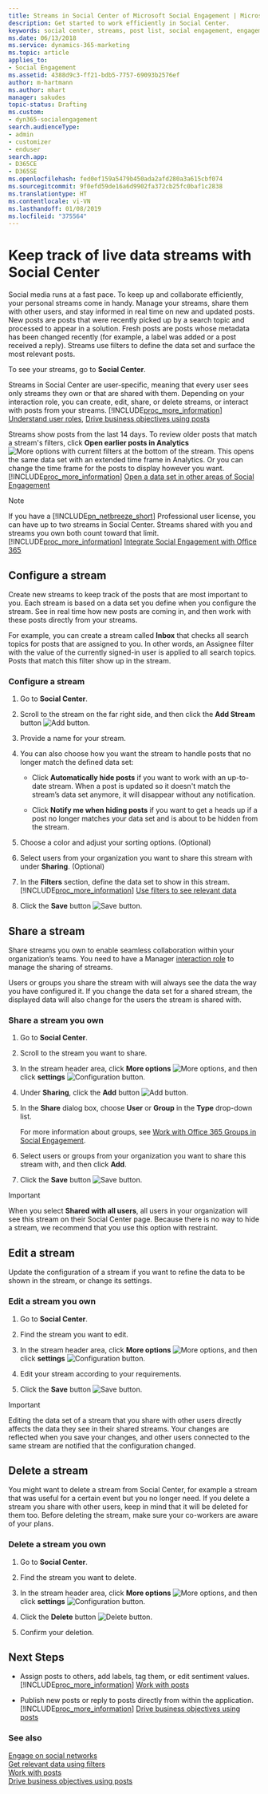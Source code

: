 ```yaml
---
title: Streams in Social Center of Microsoft Social Engagement | Microsoft Docs
description: Get started to work efficiently in Social Center.
keywords: social center, streams, post list, social engagement, engagement
ms.date: 06/13/2018
ms.service: dynamics-365-marketing
ms.topic: article
applies_to:
- Social Engagement
ms.assetid: 4388d9c3-ff21-bdb5-7757-69093b2576ef
author: m-hartmann
ms.author: mhart
manager: sakudes
topic-status: Drafting
ms.custom:
- dyn365-socialengagement
search.audienceType:
- admin
- customizer
- enduser
search.app:
- D365CE
- D365SE
ms.openlocfilehash: fed0ef159a5479b450ada2afd280a3a615cbf074
ms.sourcegitcommit: 9f0efd59de16a6d9902fa372cb25fc0baf1c2838
ms.translationtype: HT
ms.contentlocale: vi-VN
ms.lasthandoff: 01/08/2019
ms.locfileid: "375564"
---
```

# <a name="keep-track-of-live-data-streams-with-social-center"></a>Keep track of live data streams with Social Center
Social media runs at a fast pace. To keep up and collaborate efficiently, your personal streams come in handy. Manage your streams, share them with other users, and stay informed in real time on new and updated posts. New posts are posts that were recently picked up by a search topic and processed to appear in a solution. Fresh posts are posts whose metadata has been changed recently (for example, a label was added or a post received a reply). Streams use filters to define the data set and surface the most relevant posts.  

 
 To see your streams, go to **Social Center**.  
  
 Streams in Social Center are user-specific, meaning that every user sees only streams they own or that are shared with them. Depending on your interaction role, you can create, edit, share, or delete streams, or interact with posts from your streams. [!INCLUDE[proc_more_information](../includes/proc-more-information.md)] [Understand user roles](user-roles.md), [Drive business objectives using posts](publish-react-posts.md)  
  
 Streams show posts from the last 14 days. To review older posts that match a stream's filters, click **Open earlier posts in Analytics** ![More options with current filters](media/more-options-with-current-filters-icon.png "More options with current filters") at the bottom of the stream. This opens the same data set with an extended time frame in Analytics. Or you can change the time frame for the posts to display however you want. [!INCLUDE[proc_more_information](../includes/proc-more-information.md)] [Open a data set in other areas of Social Engagement](more-options-with-data-set.md)  
  
> [!NOTE]
>  If you have a [!INCLUDE[pn_netbreeze_short](../includes/pn-social-engagement-short.md)] Professional user license, you can have up to two streams in Social Center. Streams shared with you and streams you own both count toward that limit. [!INCLUDE[proc_more_information](../includes/proc-more-information.md)] [Integrate Social Engagement with Office 365](manage-licenses.md)  
  
<a name="ConfigureStream"></a>   
## <a name="configure-a-stream"></a>Configure a stream  
 Create new streams to keep track of the posts that are most important to you. Each stream is based on a data set you define when you configure the stream. See in real time how new posts are coming in, and then work with these posts directly from your streams.  
  
 For example, you can create a stream called **Inbox** that checks all search topics for posts that are assigned to you. In other words, an Assignee filter with the value of the currently signed-in user is applied to all search topics. Posts that match this filter show up in the stream.  
  
### <a name="configure-a-stream"></a>Configure a stream  
  
1. Go to **Social Center**.  
  
2. Scroll to the stream on the far right side, and then click the **Add Stream** button ![Add button](media/add-icon.png "Add button").  
  
3. Provide a name for your stream.  
  
4. You can also choose how you want the stream to handle posts that no longer match the defined data set:  
  
   -   Click **Automatically hide posts** if you want to work with an up-to-date stream. When a post is updated so it doesn't match the stream’s data set anymore, it will disappear without any notification.  
  
   -   Click **Notify me when hiding posts** if you want to get a heads up if a post no longer matches your data set and is about to be hidden from the stream.  
  
5. Choose a color and adjust your sorting options. (Optional)  
  
6. Select users from your organization you want to share this stream with under **Sharing**. (Optional)  
  
7. In the **Filters** section, define the data set to show in this stream. [!INCLUDE[proc_more_information](../includes/proc-more-information.md)] [Use filters to see relevant data](use-filters.md)  
  
8. Click the **Save** button ![Save button](media/save-icon.png "Save button").  
  
<a name="ShareStream"></a>   
## <a name="share-a-stream"></a>Share a stream  
 Share streams you own to enable seamless collaboration within your organization’s teams. You need to have a Manager [interaction role](user-roles.md) to manage the sharing of streams.  
  
 Users or groups you share the stream with will always see the data the way you have configured it. If you change the data set for a shared stream, the displayed data will also change for the users the stream is shared with.  
  
### <a name="share-a-stream-you-own"></a>Share a stream you own  
  
1.  Go to **Social Center**.  
  
2.  Scroll to the stream you want to share.  
  
3.  In the stream header area, click **More options** ![More options](media/more-options-icon.png "More options"), and then click **settings** ![Configuration button](media/settings-icon.png "Configuration button").  
  
4.  Under **Sharing**, click the **Add** button ![Add button](media/add-icon.png "Add button").  
  
5.  In the **Share** dialog box, choose **User** or **Group** in the **Type** drop-down list.  
  
     For more information about groups, see [Work with Office 365 Groups in Social Engagement](office-365-groups-social-engagement.md).  
  
6.  Select users or groups from your organization you want to share this stream with, and then click **Add**.  
  
7.  Click the **Save** button ![Save button](media/save-icon.png "Save button").  
  
> [!IMPORTANT]
>  When you select **Shared with all users**, all users in your organization will see this stream on their Social Center page. Because there is no way to hide a stream, we recommend that you use this option with restraint.  
  
<a name="EditStream"></a>   
## <a name="edit-a-stream"></a>Edit a stream  
 Update the configuration of a stream if you want to refine the data to be shown in the stream, or change its settings.  
  
### <a name="edit-a-stream-you-own"></a>Edit a stream you own  
  
1.  Go to **Social Center**.  
  
2.  Find the stream you want to edit.  
  
3.  In the stream header area, click **More options** ![More options](media/more-options-icon.png "More options"), and then click **settings** ![Configuration button](media/settings-icon.png "Configuration button").  
  
4.  Edit your stream according to your requirements.  
  
5.  Click the **Save** button ![Save button](media/save-icon.png "Save button").  
  
> [!IMPORTANT]
>  Editing the data set of a stream that you share with other users directly affects the data they see in their shared streams. Your changes are reflected when you save your changes, and other users connected to the same stream are notified that the configuration changed.  
  
<a name="DeleteStream"></a>   
## <a name="delete-a-stream"></a>Delete a stream  
 You might want to delete a stream from Social Center, for example a stream that was useful for a certain event but you no longer need. If you delete a stream you share with other users, keep in mind that it will be deleted for them too. Before deleting the stream, make sure your co-workers are aware of your plans.  
  
### <a name="delete-a-stream-you-own"></a>Delete a stream you own  
  
1.  Go to **Social Center**.  
  
2.  Find the stream you want to delete.  
  
3.  In the stream header area, click **More options** ![More options](media/more-options-icon.png "More options"), and then click **settings** ![Configuration button](media/settings-icon.png "Configuration button").  
  
4.  Click the **Delete** button ![Delete button](media/trashbin-icon.png "Delete button").  
  
5.  Confirm your deletion.  
  
<a name="NextSteps"></a>   
## <a name="next-steps"></a>Next Steps  
  
- Assign posts to others, add labels, tag them, or edit sentiment values. [!INCLUDE[proc_more_information](../includes/proc-more-information.md)] [Work with posts](work-with-posts.md)  
  
- Publish new posts or reply to posts directly from within the application. [!INCLUDE[proc_more_information](../includes/proc-more-information.md)] [Drive business objectives using posts](publish-react-posts.md)  
  
### <a name="see-also"></a>See also  

[Engage on social networks](engage-on-social-networks.md)   
[Get relevant data using filters](use-filters.md)   
[Work with posts](work-with-posts.md)   
[Drive business objectives using posts](publish-react-posts.md)
